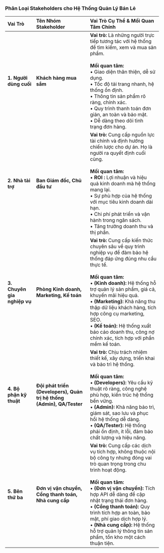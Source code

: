### Phân Loại Stakeholders cho Hệ Thống Quản Lý Bán Lẻ

| Vai Trò | Tên Nhóm Stakeholder | Vai Trò Cụ Thể & Mối Quan Tâm Chính |
| :--- | :--- | :--- |
| **1. Người dùng cuối** | **Khách hàng mua sắm** | **Vai trò:** Là những người trực tiếp tương tác với hệ thống để tìm kiếm, xem và mua sản phẩm. <br><br> **Mối quan tâm:**<br> • Giao diện thân thiện, dễ sử dụng. <br> • Tốc độ tải trang nhanh, hệ thống ổn định. <br> • Thông tin sản phẩm rõ ràng, chính xác. <br> • Quy trình thanh toán đơn giản, an toàn và bảo mật. <br> • Dễ dàng theo dõi tình trạng đơn hàng. |
| **2. Nhà tài trợ** | **Ban Giám đốc, Chủ đầu tư** | **Vai trò:** Cung cấp nguồn lực tài chính và định hướng chiến lược cho dự án. Họ là người ra quyết định cuối cùng. <br><br> **Mối quan tâm:** <br> • **ROI :** Lợi nhuận và hiệu quả kinh doanh mà hệ thống mang lại. <br> • Sự phù hợp của hệ thống với mục tiêu kinh doanh dài hạn. <br> • Chi phí phát triển và vận hành trong ngân sách. <br> • Tăng trưởng doanh thu và thị phần. |
| **3. Chuyên gia nghiệp vụ** | **Phòng Kinh doanh, Marketing, Kế toán** | **Vai trò:** Cung cấp kiến thức chuyên sâu về quy trình nghiệp vụ để đảm bảo hệ thống đáp ứng đúng nhu cầu thực tế. <br><br> **Mối quan tâm:** <br> • **(Kinh doanh):** Hệ thống hỗ trợ quản lý sản phẩm, giá cả, khuyến mãi hiệu quả. <br> • **(Marketing):** Khả năng thu thập dữ liệu khách hàng, tích hợp công cụ marketing, SEO. <br> • **(Kế toán):** Hệ thống xuất báo cáo doanh thu, công nợ chính xác, tích hợp với phần mềm kế toán. |
| **4. Bộ phận kỹ thuật** | **Đội phát triển (Developers), Quản trị hệ thống (Admin), QA/Tester** | **Vai trò:** Chịu trách nhiệm thiết kế, xây dựng, triển khai và bảo trì hệ thống. <br><br> **Mối quan tâm:** <br> • **(Developers):** Yêu cầu kỹ thuật rõ ràng, công nghệ phù hợp, kiến trúc hệ thống bền vững. <br> • **(Admin):** Khả năng bảo trì, giám sát, sao lưu và phục hồi hệ thống dễ dàng. <br> • **(QA/Tester):** Hệ thống phải ổn định, ít lỗi, đảm bảo chất lượng và hiệu năng. |
| **5. Bên thứ ba** | **Đơn vị vận chuyển, Cổng thanh toán, Nhà cung cấp** | **Vai trò:** Cung cấp các dịch vụ tích hợp, không thuộc nội bộ công ty nhưng đóng vai trò quan trọng trong chu trình hoạt động. <br><br> **Mối quan tâm:** <br> • **(Đơn vị vận chuyển):** Tích hợp API dễ dàng để cập nhật trạng thái đơn hàng. <br> • **(Cổng thanh toán):** Quy trình tích hợp an toàn, bảo mật, phí giao dịch hợp lý. <br> • **(Nhà cung cấp):** Hệ thống hỗ trợ quản lý thông tin sản phẩm, tồn kho một cách thuận tiện. |